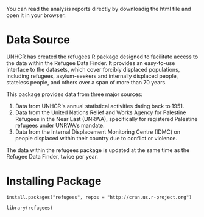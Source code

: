 You can read the analysis reports directly by downloadig the html file and open it in your browser.


# Data Source
UNHCR has created the refugees R package designed to facilitate access to the data within the Refugee Data Finder. It provides an easy-to-use interface to the datasets, which cover forcibly displaced populations, including refugees, asylum-seekers and internally displaced people, stateless people, and others over a span of more than 70 years.

This package provides data from three major sources:
1. Data from UNHCR's annual statistical activities dating back to 1951.
2. Data from the United Nations Relief and Works Agency for Palestine Refugees in the Near East (UNRWA), specifically for registered Palestine refugees under UNRWA's mandate.
3. Data from the Internal Displacement Monitoring Centre (IDMC) on people displaced within their country due to conflict or violence.

The data within the refugees package is updated at the same time as the Refugee Data Finder, twice per year.

# Installing Package
```
install.packages("refugees", repos = "http://cran.us.r-project.org")

library(refugees)
```